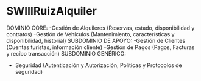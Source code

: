 # SWIIIRuizAlquiler
DOMINIO CORE:
-Gestión de Alquileres (Reservas, estado, disponibilidad y contratos)
-Gestión de Vehículos (Mantenimiento, características y disponibilidad, historial)
SUBDOMINIO DE APOYO:
-Gestión de Clientes (Cuentas turistas, información cliente)
-Gestión de Pagos (Pagos, Facturas y recibo transacción)
SUBDOMINIO GENÉRICO:
- Seguridad (Autenticación y Autorización, Políticas y Protocolos de seguridad)
